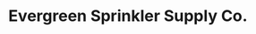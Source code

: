 ---
title: "Evergreen Sprinkler Supply Co."
url: /garden-city/evergreen-sprinkler-supply-co/
shop: Allgemein
---